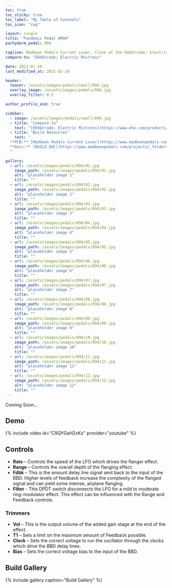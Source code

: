 ```yaml
---
toc: true
toc_sticky: true
toc_label: "My Table of Contents"
toc_icon: "cog"

layout: single
title: "Pandemic Pedal #094"
pachyderm_pedal: 094

tagline: Madbean Pedals Current Lover, Clone of the EHX&trade; Electric Mistress
compare-to: "EHX&trade; Electric Mistress"

date: 2021-01-29
last_modified_at: 2021-01-29

header:
  teaser: /assets/images/pedals/small/094.jpg
  overlay_image: /assets/images/pedals/094.jpg
  overlay_filter: 0.5

author_profile_end: true

sidebar:
  - image: /assets/images/pedals/small/094.jpg
  - title: "Compare to"
    text: "[EHX&trade; Electric Mistress](https://www.ehx.com/products/deluxe-electric-mistress/)"
  - title: "Build Resources"
    text: "
  **PCB:** [Madbean Pedals Current Lover](https://www.madbeanpedals.com/projects/index.html)<br>
  **Docs:** [BUILD DOC](https://www.madbeanpedals.com/projects/_folders/FilterMod/docs/CurrentLover_2015.zip)
  "

gallery:
  - url: /assets/images/pedals/094/01.jpg
    image_path: /assets/images/pedals/094/01.jpg
    alt: "placeholder image 1"
    title: ""
  - url: /assets/images/pedals/094/02.jpg
    image_path: /assets/images/pedals/094/02.jpg
    alt: "placeholder image 2"
    title: ""
  - url: /assets/images/pedals/094/03.jpg
    image_path: /assets/images/pedals/094/03.jpg
    alt: "placeholder image 3"
    title: ""
  - url: /assets/images/pedals/094/04.jpg
    image_path: /assets/images/pedals/094/04.jpg
    alt: "placeholder image 4"
    title: ""
  - url: /assets/images/pedals/094/05.jpg
    image_path: /assets/images/pedals/094/05.jpg
    alt: "placeholder image 5"
    title: ""
  - url: /assets/images/pedals/094/06.jpg
    image_path: /assets/images/pedals/094/06.jpg
    alt: "placeholder image 6"
    title: ""
  - url: /assets/images/pedals/094/07.jpg
    image_path: /assets/images/pedals/094/07.jpg
    alt: "placeholder image 7"
    title: ""
  - url: /assets/images/pedals/094/08.jpg
    image_path: /assets/images/pedals/094/08.jpg
    alt: "placeholder image 8"
    title: ""
  - url: /assets/images/pedals/094/09.jpg
    image_path: /assets/images/pedals/094/09.jpg
    alt: "placeholder image 9"
    title: ""
  - url: /assets/images/pedals/094/10.jpg
    image_path: /assets/images/pedals/094/10.jpg
    alt: "placeholder image 10"
    title: ""
  - url: /assets/images/pedals/094/11.jpg
    image_path: /assets/images/pedals/094/11.jpg
    alt: "placeholder image 11"
    title: ""
  - url: /assets/images/pedals/094/12.jpg
    image_path: /assets/images/pedals/094/12.jpg
    alt: "placeholder image 12"
    title: ""
---
```


Coming Soon...

## Demo

{% include video id="C9QYGaH2xKs" provider="youtube" %}

## Controls

* **Rate** – Controls the speed of the LFO which drives the flanger effect.
* **Range** – Controls the overall depth of the flanging effect.
* **Fdbk** – This is the amount delay line signal sent back to the input of the BBD. Higher levels of feedback increase the complexity of the flanged signal and can yield some intense, airplane flanging.
* **Filter** - This DPDT switch disconnects the LFO for a mild to moderate ring-modulator effect. This effect can be influenced with the Range and Feedback controls.

### Trimmers

* **Vol** – This is the output volume of the added gain stage at the end of the effect.
* **T1** – Sets a limit on the maximum amount of Feedback possible.
* **Clock** – Sets the correct voltage to run the oscillator through the clocks which drive the BBD delay lines.
* **Bias** – Sets the correct voltage bias to the input of the BBD. 

## Build Gallery

{% include gallery caption="Build Gallery" %}